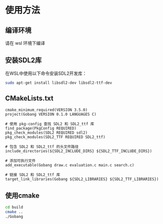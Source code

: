 # 使用方法

## 编译环境

请在 wsl 环境下编译

## 安装SDL2库

在WSL中使用以下命令安装SDL2开发库：

```bash
sudo apt-get install libsdl2-dev libsdl2-ttf-dev
```

## CMakeLists.txt

```
cmake_minimum_required(VERSION 3.5.0)
project(Gobang VERSION 0.1.0 LANGUAGES C)

# 使用 pkg-config 查找 SDL2 和 SDL2_ttf 库
find_package(PkgConfig REQUIRED)
pkg_check_modules(SDL2 REQUIRED sdl2)
pkg_check_modules(SDL2_TTF REQUIRED SDL2_ttf)

# 包含 SDL2 和 SDL2_ttf 的头文件路径
include_directories(${SDL2_INCLUDE_DIRS} ${SDL2_TTF_INCLUDE_DIRS})

# 添加可执行文件
add_executable(Gobang draw.c evaluation.c main.c search.c)

# 链接 SDL2 和 SDL2_ttf 库
target_link_libraries(Gobang ${SDL2_LIBRARIES} ${SDL2_TTF_LIBRARIES})
```

## 使用cmake

```bash
cd build
cmake ..
./Gobang
